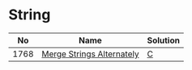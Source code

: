# String
| No | Name | Solution |
| -- | -- | -- |
1768 | [Merge Strings Alternately](https://leetcode.cn/problems/Merge-Strings-Alternately) | [C](../.././src/solutions/data%20structures/Merge%20Strings%20Alternately/string.c)


